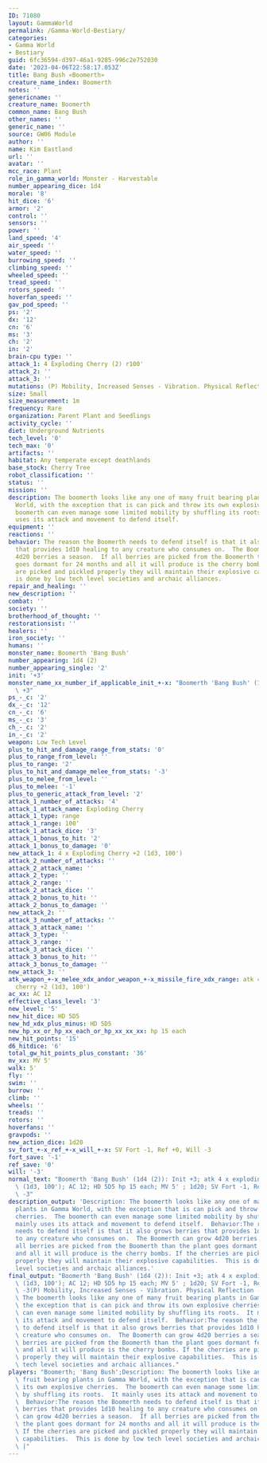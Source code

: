 ```yaml
---
ID: 71080
layout: GammaWorld
permalink: /Gamma-World-Bestiary/
categories:
- Gamma World
- Bestiary
guid: 6fc36594-d397-46a1-9285-996c2e752030
date: '2023-04-06T22:58:17.053Z'
title: Bang Bush «Boomerth»
creature_name_index: Boomerth
notes: ''
genericname: ''
creature_name: Boomerth
common_name: Bang Bush
other_names: ''
generic_name: ''
source: GW06 Module
author: ''
name: Kim Eastland
url: ''
avatar: ''
mcc_race: Plant
role_in_gamma_world: Monster - Harvestable
number_appearing_dice: 1d4
morale: '8'
hit_dice: '6'
armor: '2'
control: ''
sensors: ''
power: ''
land_speed: '4'
air_speed: ''
water_speed: ''
burrowing_speed: ''
climbing_speed: ''
wheeled_speed: ''
tread_speed: ''
rotors_speed: ''
hoverfan_speed: ''
gav_pod_speed: ''
ps: '2'
dx: '12'
cn: '6'
ms: '3'
ch: '2'
in: '2'
brain-cpu type: ''
attack_1: 4 Exploding Cherry (2) r100'
attack_2: ''
attack_3: ''
mutations: (P) Mobility, Increased Senses - Vibration. Physical Reflection - Fire,  Berries
size: Small
size_measurement: 1m
frequency: Rare
organization: Parent Plant and Seedlings
activity_cycle: ''
diet: Underground Nutrients
tech_level: '0'
tech_max: '0'
artifacts: ''
habitat: Any temperate except deathlands
base_stock: Cherry Tree
robot_classification: ''
status: ''
mission: ''
description: The boomerth looks like any one of many fruit bearing plants in Gamma
  World, with the exception that is can pick and throw its own explosive cherries.  The
  boomerth can even manage some limited mobility by shuffling its roots.  It mainly
  uses its attack and movement to defend itself.
equipment: ''
reactions: ''
behavior: The reason the Boomerth needs to defend itself is that it also grows berries
  that provides 1d10 healing to any creature who consumes on.  The Boomerth can grow
  4d20 berries a season.  If all berries are picked from the Boomerth than the plant
  goes dormant for 24 months and all it will produce is the cherry bombs. If the cherries
  are picked and pickled properly they will maintain their explosive capabilities.  This
  is done by low tech level societies and archaic alliances.
repair_and_healing: ''
new_description: ''
combat: ''
society: ''
brotherhood_of_thought: ''
restorationsist: ''
healers: ''
iron_society: ''
humans: ''
monster_name: Boomerth 'Bang Bush'
number_appearing: 1d4 (2)
number_appearing_single: '2'
init: '+3'
monster_name_xx_number_if_applicable_init_+-x: "Boomerth 'Bang Bush' (1d4 (2)): Init\
  \ +3"
ps_-_c: '2'
dx_-_c: '12'
cn_-_c: '6'
ms_-_c: '3'
ch_-_c: '2'
in_-_c: '2'
weapon: Low Tech Level
plus_to_hit_and_damage_range_from_stats: '0'
plus_to_range_from_level: ''
plus_to_range: '2'
plus_to_hit_and_damage_melee_from_stats: '-3'
plus_to_melee_from_level: ''
plus_to_melee: '-1'
plus_to_generic_attack_from_level: '2'
attack_1_number_of_attacks: '4'
attack_1_attack_name: Exploding Cherry
attack_1_type: range
attack_1_range: 100'
attack_1_attack_dice: '3'
attack_1_bonus_to_hit: '2'
attack_1_bonus_to_damage: '0'
new_attack_1: 4 x Exploding Cherry +2 (1d3, 100')
attack_2_number_of_attacks: ''
attack_2_attack_name: ''
attack_2_type: ''
attack_2_range: ''
attack_2_attack_dice: ''
attack_2_bonus_to_hit: ''
attack_2_bonus_to_damage: ''
new_attack_2: ''
attack_3_number_of_attacks: ''
attack_3_attack_name: ''
attack_3_type: ''
attack_3_range: ''
attack_3_attack_dice: ''
attack_3_bonus_to_hit: ''
attack_3_bonus_to_damage: ''
new_attack_3: ''
atk_weapon_+-x_melee_xdx_andor_weapon_+-x_missile_fire_xdx_range: atk 4 x exploding
  cherry +2 (1d3, 100')
ac_xx: AC 12
effective_class_level: '3'
new_level: '5'
new_hit_dice: HD 5D5
new_hd_xdx_plus_minus: HD 5D5
new_hp_xx_or_hp_xx_each_or_hp_xx_xx_xx: hp 15 each
new_hit_points: '15'
d6_hitdice: '6'
total_gw_hit_points_plus_constant: '36'
mv_xx: MV 5'
walk: 5'
fly: ''
swim: ''
burrow: ''
climb: ''
wheels: ''
treads: ''
rotors: ''
hoverfans: ''
gravpods: ''
new_action_dice: 1d20
sv_fort_+-x_ref_+-x_will_+-x: SV Fort -1, Ref +0, Will -3
fort_save: '-1'
ref_save: '0'
will: '-3'
normal_text: "Boomerth 'Bang Bush' (1d4 (2)): Init +3; atk 4 x exploding cherry +2\
  \ (1d3, 100'); AC 12; HD 5D5 hp 15 each; MV 5' ; 1d20; SV Fort -1, Ref +0, Will\
  \ -3"
description_output: 'Description: The boomerth looks like any one of many fruit bearing
  plants in Gamma World, with the exception that is can pick and throw its own explosive
  cherries.  The boomerth can even manage some limited mobility by shuffling its roots.  It
  mainly uses its attack and movement to defend itself.  Behavior:The reason the Boomerth
  needs to defend itself is that it also grows berries that provides 1d10 healing
  to any creature who consumes on.  The Boomerth can grow 4d20 berries a season.  If
  all berries are picked from the Boomerth than the plant goes dormant for 24 months
  and all it will produce is the cherry bombs. If the cherries are picked and pickled
  properly they will maintain their explosive capabilities.  This is done by low tech
  level societies and archaic alliances.'
final_output: "Boomerth 'Bang Bush' (1d4 (2)): Init +3; atk 4 x exploding cherry +2\
  \ (1d3, 100'); AC 12; HD 5D5 hp 15 each; MV 5' ; 1d20; SV Fort -1, Ref +0, Will\
  \ -3(P) Mobility, Increased Senses - Vibration. Physical Reflection - Fire,  BerriesDescription:\
  \ The boomerth looks like any one of many fruit bearing plants in Gamma World, with\
  \ the exception that is can pick and throw its own explosive cherries.  The boomerth\
  \ can even manage some limited mobility by shuffling its roots.  It mainly uses\
  \ its attack and movement to defend itself.  Behavior:The reason the Boomerth needs\
  \ to defend itself is that it also grows berries that provides 1d10 healing to any\
  \ creature who consumes on.  The Boomerth can grow 4d20 berries a season.  If all\
  \ berries are picked from the Boomerth than the plant goes dormant for 24 months\
  \ and all it will produce is the cherry bombs. If the cherries are picked and pickled\
  \ properly they will maintain their explosive capabilities.  This is done by low\
  \ tech level societies and archaic alliances."
players: "Boomerth; 'Bang Bush';Description: The boomerth looks like any one of many\
  \ fruit bearing plants in Gamma World, with the exception that is can pick and throw\
  \ its own explosive cherries.  The boomerth can even manage some limited mobility\
  \ by shuffling its roots.  It mainly uses its attack and movement to defend itself.\
  \  Behavior:The reason the Boomerth needs to defend itself is that it also grows\
  \ berries that provides 1d10 healing to any creature who consumes on.  The Boomerth\
  \ can grow 4d20 berries a season.  If all berries are picked from the Boomerth than\
  \ the plant goes dormant for 24 months and all it will produce is the cherry bombs.\
  \ If the cherries are picked and pickled properly they will maintain their explosive\
  \ capabilities.  This is done by low tech level societies and archaic alliances.\
  \ |"
---
```

</br>
